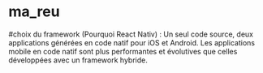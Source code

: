 # ma_reu
#choix du framework (Pourquoi React Nativ) : Un seul code source, deux applications générées en code natif pour iOS et Android. Les applications mobile en code natif sont plus performantes et évolutives que celles développées avec un framework hybride.
